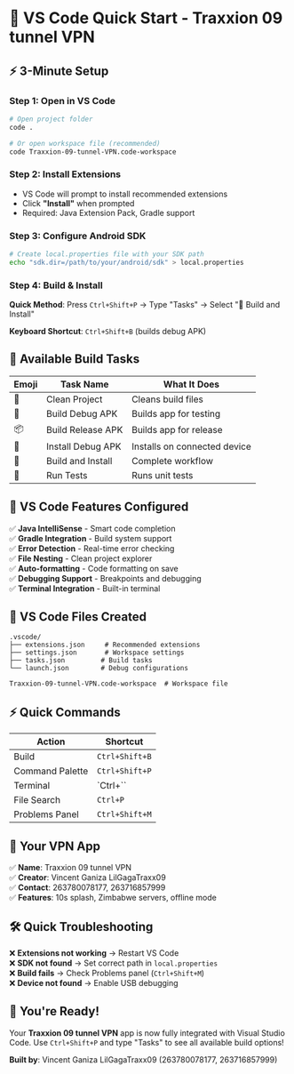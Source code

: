 # 🚀 VS Code Quick Start - Traxxion 09 tunnel VPN

## ⚡ 3-Minute Setup

### Step 1: Open in VS Code
```bash
# Open project folder
code .

# Or open workspace file (recommended)
code Traxxion-09-tunnel-VPN.code-workspace
```

### Step 2: Install Extensions
- VS Code will prompt to install recommended extensions
- Click **"Install"** when prompted
- Required: Java Extension Pack, Gradle support

### Step 3: Configure Android SDK
```bash
# Create local.properties file with your SDK path
echo "sdk.dir=/path/to/your/android/sdk" > local.properties
```

### Step 4: Build & Install
**Quick Method**: Press `Ctrl+Shift+P` → Type "Tasks" → Select "🚀 Build and Install"

**Keyboard Shortcut**: `Ctrl+Shift+B` (builds debug APK)

## 🎯 Available Build Tasks

| Emoji | Task Name | What It Does |
|-------|-----------|--------------|
| 🧹 | Clean Project | Cleans build files |
| 🔨 | Build Debug APK | Builds app for testing |
| 📦 | Build Release APK | Builds app for release |
| 📱 | Install Debug APK | Installs on connected device |
| 🚀 | Build and Install | Complete workflow |
| 🧪 | Run Tests | Runs unit tests |

## 🎨 VS Code Features Configured

✅ **Java IntelliSense** - Smart code completion  
✅ **Gradle Integration** - Build system support  
✅ **Error Detection** - Real-time error checking  
✅ **File Nesting** - Clean project explorer  
✅ **Auto-formatting** - Code formatting on save  
✅ **Debugging Support** - Breakpoints and debugging  
✅ **Terminal Integration** - Built-in terminal  

## 📁 VS Code Files Created

```
.vscode/
├── extensions.json     # Recommended extensions
├── settings.json       # Workspace settings
├── tasks.json         # Build tasks
└── launch.json        # Debug configurations

Traxxion-09-tunnel-VPN.code-workspace  # Workspace file
```

## ⚡ Quick Commands

| Action | Shortcut |
|--------|----------|
| Build | `Ctrl+Shift+B` |
| Command Palette | `Ctrl+Shift+P` |
| Terminal | `Ctrl+\`` |
| File Search | `Ctrl+P` |
| Problems Panel | `Ctrl+Shift+M` |

## 📱 Your VPN App

✅ **Name**: Traxxion 09 tunnel VPN  
✅ **Creator**: Vincent Ganiza LilGagaTraxx09  
✅ **Contact**: 263780078177, 263716857999  
✅ **Features**: 10s splash, Zimbabwe servers, offline mode  

## 🛠️ Quick Troubleshooting

❌ **Extensions not working** → Restart VS Code  
❌ **SDK not found** → Set correct path in `local.properties`  
❌ **Build fails** → Check Problems panel (`Ctrl+Shift+M`)  
❌ **Device not found** → Enable USB debugging  

## 🎉 You're Ready!

Your **Traxxion 09 tunnel VPN** app is now fully integrated with Visual Studio Code. Use `Ctrl+Shift+P` and type "Tasks" to see all available build options!

**Built by**: Vincent Ganiza LilGagaTraxx09 (263780078177, 263716857999)